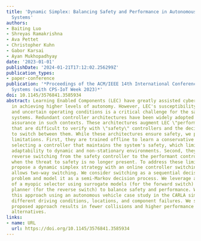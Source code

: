 ```yaml
---
title: 'Dynamic Simplex: Balancing Safety and Performance in Autonomous Cyber Physical
  Systems'
authors:
- Baiting Luo
- Shreyas Ramakrishna
- Ava Pettet
- Christopher Kuhn
- Gabor Karsai
- Ayan Mukhopadhyay
date: '2023-01-01'
publishDate: '2024-01-21T17:12:02.256299Z'
publication_types:
- paper-conference
publication: '*Proceedings of the ACM/IEEE 14th International Conference on Cyber-Physical
  Systems (with CPS-IoT Week 2023)*'
doi: 10.1145/3576841.3585934
abstract: Learning Enabled Components (LEC) have greatly assisted cyber-physical systems
  in achieving higher levels of autonomy. However, LEC's susceptibility to dynamic
  and uncertain operating conditions is a critical challenge for the safety of these
  systems. Redundant controller architectures have been widely adopted for safety
  assurance in such contexts. These architectures augment LEC \"performant\" controllers
  that are difficult to verify with \"safety\" controllers and the decision logic
  to switch between them. While these architectures ensure safety, we point out two
  limitations. First, they are trained offline to learn a conservative policy of always
  selecting a controller that maintains the system's safety, which limits the system's
  adaptability to dynamic and non-stationary environments. Second, they do not support
  reverse switching from the safety controller to the performant controller, even
  when the threat to safety is no longer present. To address these limitations, we
  propose a dynamic simplex strategy with an online controller switching logic that
  allows two-way switching. We consider switching as a sequential decision-making
  problem and model it as a semi-Markov decision process. We leverage a combination
  of a myopic selector using surrogate models (for the forward switch) and a non-myopic
  planner (for the reverse switch) to balance safety and performance. We evaluate
  this approach using an autonomous vehicle case study in the CARLA simulator using
  different driving conditions, locations, and component failures. We show that the
  proposed approach results in fewer collisions and higher performance than state-of-the-art
  alternatives.
links:
- name: URL
  url: https://doi.org/10.1145/3576841.3585934
---
```


